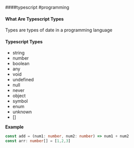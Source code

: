 ####typescript #programming

#### What Are Typescript Types
Types are types of date in a programming language

#### Typescript Types
* string
* number
* boolean
* any
* void
* undefined
* null
* never
* object
* symbol
* enum
* unknown
* []

**Example**  
```typescript
const add = (num1: number, num2: number) => num1 + num2
const arr: number[] = [1,2,3]
```

